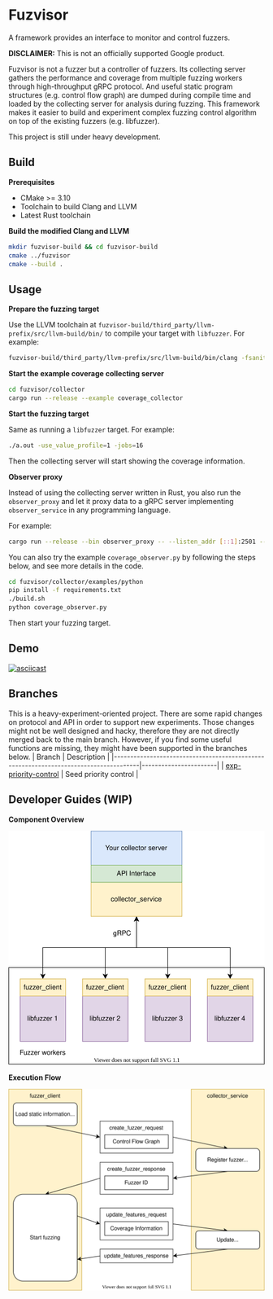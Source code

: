 Fuzvisor
=======
A framework provides an interface to monitor and control fuzzers.

**DISCLAIMER:** This is not an officially supported Google product.

Fuzvisor is not a fuzzer but a controller of fuzzers. Its collecting server gathers the performance and coverage from multiple fuzzing workers through high-throughput gRPC protocol. And useful static program structures (e.g. control flow graph) are dumped during compile time and loaded by the collecting server for analysis during fuzzing. This framework makes it easier to build and experiment complex fuzzing control algorithm on top of the existing fuzzers (e.g. libfuzzer).

This project is still under heavy development.

Build
-----
**Prerequisites**

+ CMake >= 3.10
+ Toolchain to build Clang and LLVM
+ Latest Rust toolchain

**Build the modified Clang and LLVM**
```sh
mkdir fuzvisor-build && cd fuzvisor-build
cmake ../fuzvisor
cmake --build .
```

Usage
-----
**Prepare the fuzzing target**

Use the LLVM toolchain at `fuzvisor-build/third_party/llvm-prefix/src/llvm-build/bin/` to compile your target with `libfuzzer`. For example:
```sh
fuzvisor-build/third_party/llvm-prefix/src/llvm-build/bin/clang -fsanitize=fuzzer -O a.out target.cpp
```

**Start the example coverage collecting server**
```sh
cd fuzvisor/collector
cargo run --release --example coverage_collector
```

**Start the fuzzing target**

Same as running a `libfuzzer` target. For example:
```sh
./a.out -use_value_profile=1 -jobs=16
```

Then the collecting server will start showing the coverage information.

**Observer proxy**

Instead of using the collecting server written in Rust, you also run the `observer_proxy` and let it proxy data to a gRPC server implementing `observer_service` in any programming language.

For example:
```sh
cargo run --release --bin observer_proxy -- --listen_addr [::1]:2501 --observer_url http://{your observer service server}
```

You can also try the example `coverage_observer.py` by following the steps below, and see more details in the code.
```sh
cd fuzvisor/collector/examples/python
pip install -f requirements.txt
./build.sh
python coverage_observer.py
```

Then start your fuzzing target.

Demo
----
[![asciicast](https://asciinema.org/a/kk92e269awcA6ZCTFB6Nmj1mR.svg)](https://asciinema.org/a/kk92e269awcA6ZCTFB6Nmj1mR)

Branches
--------
This is a heavy-experiment-oriented project. There are some rapid changes on protocol and API in order to support new experiments. Those changes might not be well designed and hacky, therefore they are not directly merged back to the main branch. However, if you find some useful functions are missing, they might have been supported in the branches below.
| Branch                                                                               | Description           |
|--------------------------------------------------------------------------------------|-----------------------|
| [exp-priority-control](https://github.com/pzread/fuzvisor/tree/exp-priority-control) | Seed priority control |

Developer Guides (WIP)
---------------
**Component Overview**

![components_overview](./docs/images/components_overview.svg)

**Execution Flow**

![execution_flow](./docs/images/execution_flow.svg)
